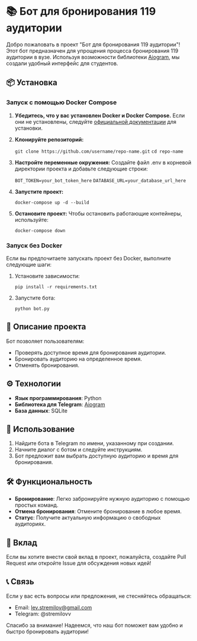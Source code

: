 # 📚 Бот для бронирования 119 аудитории

Добро пожаловать в проект "Бот для бронирования 119 аудитории"! Этот бот предназначен для упрощения процесса
бронирования 119 аудитории в вузе. Используя возможности библиотеки [Aiogram](https://docs.aiogram.dev/), мы создали
удобный интерфейс для студентов.


## 📦 Установка

### Запуск с помощью Docker Compose

1. **Убедитесь, что у вас установлен Docker и Docker Compose.** Если они не установлены,
   следуйте [официальной документации](https://docs.docker.com/get-docker/) для установки.
2. **Клонируйте репозиторий:**

   `git clone https://github.com/username/repo-name.git`
   `cd repo-name`

3. **Настройте переменные окружения:**
   Создайте файл .env в корневой директории проекта и добавьте следующие строки:

   `BOT_TOKEN=your_bot_token_here`
   `DATABASE_URL=your_database_url_here`

4. **Запустите проект:**

   `docker-compose up -d --build`

5. **Остановите проект:**
   Чтобы остановить работающие контейнеры, используйте:

   `docker-compose down`


### Запуск без Docker

Если вы предпочитаете запускать проект без Docker, выполните следующие шаги:

1. Установите зависимости:

   `pip install -r requirements.txt`

2. Запустите бота:

   `python bot.py`

## 🚀 Описание проекта

Бот позволяет пользователям:

- Проверять доступное время для бронирования аудитории.
- Бронировать аудиторию на определенное время.
- Отменять бронирования.

## ⚙️ Технологии

- **Язык программирования**: Python
- **Библиотека для Telegram**: [Aiogram](https://docs.aiogram.dev/)
- **База данных**: SQLite

## 📱 Использование

1. Найдите бота в Telegram по имени, указанному при создании.
2. Начните диалог с ботом и следуйте инструкциям.
3. Бот предложит вам выбрать доступную аудиторию и время для бронирования.

## 🛠️ Функциональность

- **Бронирование**: Легко забронируйте нужную аудиторию с помощью простых команд.
- **Отмена бронирования**: Отмените бронирование в любое время.
- **Статус**: Получите актуальную информацию о свободных аудиториях.

## 🤝 Вклад

Если вы хотите внести свой вклад в проект, пожалуйста, создайте Pull Request или откройте Issue для обсуждения новых
идей!

## 📞 Связь

Если у вас есть вопросы или предложения, не стесняйтесь обращаться:

- Email: lev.stremilov@gmail.com
- Telegram: @stremilovv

Спасибо за внимание! Надеемся, что наш бот поможет вам удобно и быстро бронировать аудитории!

